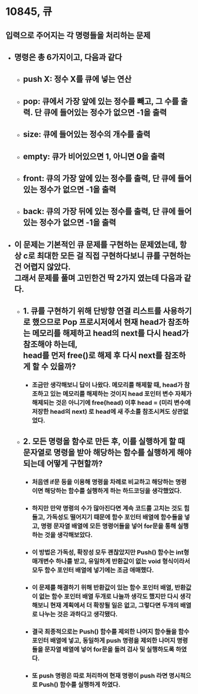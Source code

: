 # 10845, 큐
## 입력으로 주어지는 각 명령들을 처리하는 문제
* ## 명령은 총 6가지이고, 다음과 같다
    * ## push X: 정수 X를 큐에 넣는 연산
    * ## pop: 큐에서 가장 앞에 있는 정수를 빼고, 그 수를 출력. 단 큐에 들어있는 정수가 없으면 -1을 출력
    * ## size: 큐에 들어있는 정수의 개수를 출력
    * ## empty: 큐가 비어있으면 1, 아니면 0을 출력
    * ## front: 큐의 가장 앞에 있는 정수를 출력, 단 큐에 들어있는 정수가 없으면 -1을 출력
    * ## back: 큐의 가장 뒤에 있는 정수를 출력, 단 큐에 들어있는 정수가 없으면 -1을 출력
* ## 이 문제는 기본적인 큐 문제를 구현하는 문제였는데, 항상 c로 최대한 모든 걸 직접 구현하다보니 큐를 구현하는건 어렵지 않았다.<br>그래서 문제를 풀며 고민한건 딱 2가지 였는데 다음과 같다.
    * ## 1. 큐를 구현하기 위해 단방향 연결 리스트를 사용하기로 했으므로 Pop 프로시저에서 현재 head가 참조하는 메모리를 해제하고 head의 next를 다시 head가 참조해야 하는데,<br>head를 먼저 free()로 해제 후 다시 next를 참조하게 할 수 있을까?</br>
        * ### 조금만 생각해보니 답이 나왔다. 메모리를 해제할 때, head가 참조하고 있는 메모리를 해제하는 것이지 head 포인터 변수 자체가 해제되는 것은 아니기에 free(head) 이후 head = (미리 변수에 저장한 head의 next) 로 head에 새 주소를 참조시켜도 상관없었다.
    * ## 2. 모든 명령을 함수로 만든 후, 이를 실행하게 할 때 문자열로 명령을 받아 해당하는 함수를 실행하게 해야되는데 어떻게 구현할까?
        * ### 처음엔 if문 등을 이용해 명령을 차례로 비교하고 해당하는 명령이면 해당하는 함수를 실행하게 하는 하드코딩을 생각했었다.
        * ### 하지만 만약 명령의 수가 많아진다면 계속 코드를 고치는 것도 힘들고, 가독성도 떨어지기 때문에 함수 포인터 배열에 함수들을 넣고, 명령 문자열 배열에 모든 명령어들을 넣어 for문을 통해 실행하는 것을 생각해보았다.
        * ### 이 방법은 가독성, 확장성 모두 괜찮았지만 Push() 함수는 int형 매개변수 하나를 받고, 유일하게 반환값이 없는 void 형식이라서 모두 함수 포인터 배열에 넣기에는 조금 애매했다.
        * ### 이 문제를 해결하기 위해 반환값이 있는 함수 포인터 배열, 반환값이 없는 함수 포인터 배열 두개로 나눌까 생각도 했지만 다시 생각해보니 현재 계획에서 더 확장될 일은 없고, 그렇다면 두개의 배열로 나누는 것은 과하다고 생각됐다.
        * ### 결국 최종적으로는 Push() 함수를 제외한 나머지 함수들을 함수 포인터 배열에 넣고, 동일하게 push 명령을 제외한 나머지 명령들을 문자열 배열에 넣어 for문을 돌려 검사 및 실행하도록 하였다.
        * ### 또 push 명령은 따로 처리하여 현재 명령이 push 라면 명시적으로 Push() 함수를 실행하게 하였다.